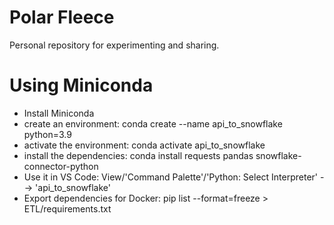 # Polar Fleece

Personal repository for experimenting and sharing.

# Using Miniconda
* Install Miniconda
* create an environment: conda create --name api_to_snowflake python=3.9
* activate the environment: conda activate api_to_snowflake
* install the dependencies: conda install requests pandas snowflake-connector-python
* Use it in VS Code: View/'Command Palette'/'Python: Select Interpreter' --> 'api_to_snowflake'
* Export dependencies for Docker: pip list --format=freeze > ETL/requirements.txt 